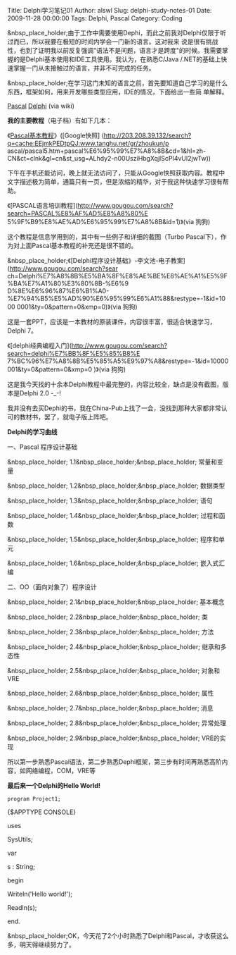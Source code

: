 Title: Delphi学习笔记01
Author: alswl
Slug: delphi-study-notes-01
Date: 2009-11-28 00:00:00
Tags: Delphi, Pascal
Category: Coding

&nbsp_place_holder;由于工作中需要使用Dephi，而此之前我对Delphi仅限于听过而已，所以我要在极短的时间内学会一门新的语言。这对我来
说是很有挑战性，也到了证明我以前反复强调"语法不是问题，语言才是跨度"的时候。我需要掌握的是Delphi基本使用和IDE工具使用。我认为，在熟悉C/Java
/.NET的基础上快速掌握一门从未接触过的语言，并非不可完成的任务。

&nbsp_place_holder;在学习这门未知的语言之前，首先要知道自己学习的是什么东西，框架如何，用来开发哪些类型应用，IDE的情况，下面给出一些简
单解释。

[Pascal](http://zh.wikipedia.org/zh-cn/Pascal)
[Delphi](http://zh.wikipedia.org/zh-cn/Delphi) (via wiki)

**我的主要教程**（电子档）有如下几本：

《[Pascal基本教程](http://www.tanghu.net/gr/zhoukun/pascal/pascal5.htm)》([Google快照]
(http://203.208.39.132/search?q=cache:EEjmkPEDtpQJ:www.tanghu.net/gr/zhoukun/p
ascal/pascal5.htm+pascal%E6%95%99%E7%A8%8B&cd=1&hl=zh-
CN&ct=clnk&gl=cn&st_usg=ALhdy2-n00UsziHbgXqjlScPI4vUI2jwTw))

下午在手机还能访问，晚上就无法访问了，只能从Google快照获取内容。教程中文字描述极为简单，通篇只有一页，但是浓缩的精华，对于我这种快速学习很有帮助。

《[PASCAL语言培训教程](http://www.gougou.com/search?search=PASCAL%E8%AF%AD%E8%A8%80%E
5%9F%B9%E8%AE%AD%E6%95%99%E7%A8%8B&id=1)》(via 狗狗)

这个教程是信息学用到的，其中有一些例子和详细的截图（Turbo Pascal下），作为对上面Pascal基本教程的补充还是很不错的。

&nbsp_place_holder;《[Delphi程序设计基础》-李文池-电子教案](http://www.gougou.com/search?sear
ch=Delphi%E7%A8%8B%E5%BA%8F%E8%AE%BE%E8%AE%A1%E5%9F%BA%E7%A1%80%E3%80%8B-%E6%9
D%8E%E6%96%87%E6%B1%A0-%E7%94%B5%E5%AD%90%E6%95%99%E6%A1%88&restype=-1&id=1000
0001&ty=0&pattern=0&xmp=0)》(via 狗狗)

这是一套PPT，应该是一本教材的原装课件，内容很丰富，很适合快速学习，Delphi 7。

《[delphi经典编程入门](http://www.gougou.com/search?search=delphi%E7%BB%8F%E5%85%B8%E
7%BC%96%E7%A8%8B%E5%85%A5%E9%97%A8&restype=-1&id=10000001&ty=0&pattern=0&xmp=0
)》(via 狗狗)

这是我今天找的十余本Delphi教程中最完整的，内容比较全，缺点是没有截图，版本是Delphi 2.0 -_-!

我并没有去买Dephi的书，我在China-Pub上找了一会，没找到那种大家都非常认可的教材书，罢了，就电子版上阵吧。

**Delphi的学习曲线**

一、Pascal 程序设计基础

&nbsp_place_holder; 1.1&nbsp_place_holder;&nbsp_place_holder; 常量和变量

&nbsp_place_holder; 1.2&nbsp_place_holder;&nbsp_place_holder; 数据类型

&nbsp_place_holder; 1.3&nbsp_place_holder;&nbsp_place_holder; 语句

&nbsp_place_holder; 1.4&nbsp_place_holder;&nbsp_place_holder; 过程和函数

&nbsp_place_holder; 1.5&nbsp_place_holder;&nbsp_place_holder; 程序和单元

&nbsp_place_holder; 1.6&nbsp_place_holder;&nbsp_place_holder; 嵌入式汇编

  
二、OO（面向对象了）程序设计

&nbsp_place_holder; 2.1&nbsp_place_holder;&nbsp_place_holder; 基本概念

&nbsp_place_holder; 2.2&nbsp_place_holder;&nbsp_place_holder; 类

&nbsp_place_holder; 2.3&nbsp_place_holder;&nbsp_place_holder; 方法

&nbsp_place_holder; 2.4&nbsp_place_holder;&nbsp_place_holder; 继承和多态性

&nbsp_place_holder; 2.5&nbsp_place_holder;&nbsp_place_holder; 对象和VRE

&nbsp_place_holder; 2.6&nbsp_place_holder;&nbsp_place_holder; 属性

&nbsp_place_holder; 2.7&nbsp_place_holder;&nbsp_place_holder; 消息

&nbsp_place_holder; 2.8&nbsp_place_holder;&nbsp_place_holder; 异常处理

&nbsp_place_holder; 2.9&nbsp_place_holder;&nbsp_place_holder; VRE的实现

所以第一步熟悉Pascal语法，第二步熟悉Dephi框架，第三步有时间再熟悉高阶内容，如网络编程，COM，VRE等

**最后来一个Delphi的Hello World!**
    
    program Project1;

{$APPTYPE CONSOLE}

uses

SysUtils;

var

s : String;

begin

Writeln('Hello world!');

Readln(s);

end.

&nbsp_place_holder;OK，今天花了2个小时熟悉了Delphi和Pascal，才收获这么多，明天得继续努力了。

